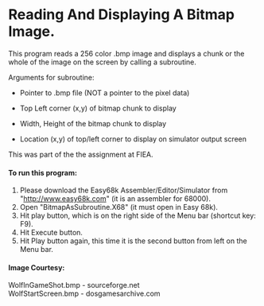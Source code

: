 # Reading And Displaying A Bitmap Image.
This program reads a 256 color .bmp image and displays a chunk or the whole of the image on the screen by calling a subroutine.

Arguments for subroutine:

 - Pointer to .bmp file (NOT a pointer to the pixel data)

 - Top Left corner (x,y) of bitmap chunk to display

 - Width, Height of the bitmap chunk to display

 - Location (x,y) of top/left corner to display on simulator output screen

This was part of the the assignment at FIEA.

#### To run this program:  
1. Please download the Easy68k Assembler/Editor/Simulator from "http://www.easy68k.com" (it is an assembler for 68000).  
2. Open "BitmapAsSubroutine.X68" (it must open in Easy 68k).  
3. Hit play button, which is on the right side of the Menu bar (shortcut key: F9).  
4. Hit Execute button.  
5. Hit Play button again, this time it is the second button from left on the Menu bar.  

#### Image Courtesy:  
WolfInGameShot.bmp - sourceforge.net  
WolfStartScreen.bmp - dosgamesarchive.com
